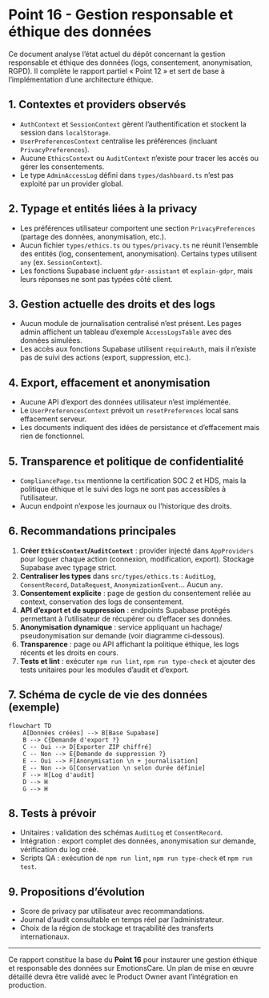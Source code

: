 # Point 16 - Gestion responsable et éthique des données

Ce document analyse l’état actuel du dépôt concernant la gestion responsable et éthique des données (logs, consentement, anonymisation, RGPD). Il complète le rapport partiel « Point 12 » et sert de base à l’implémentation d’une architecture éthique.

## 1. Contextes et providers observés

- `AuthContext` et `SessionContext` gèrent l’authentification et stockent la session dans `localStorage`.
- `UserPreferencesContext` centralise les préférences (incluant `PrivacyPreferences`).
- Aucune `EthicsContext` ou `AuditContext` n’existe pour tracer les accès ou gérer les consentements.
- Le type `AdminAccessLog` défini dans `types/dashboard.ts` n’est pas exploité par un provider global.

## 2. Typage et entités liées à la privacy

- Les préférences utilisateur comportent une section `PrivacyPreferences` (partage des données, anonymisation, etc.).
- Aucun fichier `types/ethics.ts` ou `types/privacy.ts` ne réunit l’ensemble des entités (log, consentement, anonymisation). Certains types utilisent `any` (ex. `SessionContext`).
- Les fonctions Supabase incluent `gdpr-assistant` et `explain-gdpr`, mais leurs réponses ne sont pas typées côté client.

## 3. Gestion actuelle des droits et des logs

- Aucun module de journalisation centralisé n’est présent. Les pages admin affichent un tableau d’exemple `AccessLogsTable` avec des données simulées.
- Les accès aux fonctions Supabase utilisent `requireAuth`, mais il n’existe pas de suivi des actions (export, suppression, etc.).

## 4. Export, effacement et anonymisation

- Aucune API d’export des données utilisateur n’est implémentée.
- Le `UserPreferencesContext` prévoit un `resetPreferences` local sans effacement serveur.
- Les documents indiquent des idées de persistance et d’effacement mais rien de fonctionnel.

## 5. Transparence et politique de confidentialité

- `CompliancePage.tsx` mentionne la certification SOC 2 et HDS, mais la politique éthique et le suivi des logs ne sont pas accessibles à l’utilisateur.
- Aucun endpoint n’expose les journaux ou l’historique des droits.

## 6. Recommandations principales

1. **Créer `EthicsContext`/`AuditContext`** : provider injecté dans `AppProviders` pour loguer chaque action (connexion, modification, export). Stockage Supabase avec typage strict.
2. **Centraliser les types** dans `src/types/ethics.ts` : `AuditLog`, `ConsentRecord`, `DataRequest`, `AnonymizationEvent`... Aucun `any`.
3. **Consentement explicite** : page de gestion du consentement reliée au context, conservation des logs de consentement.
4. **API d’export et de suppression** : endpoints Supabase protégés permettant à l’utilisateur de récupérer ou d’effacer ses données.
5. **Anonymisation dynamique** : service appliquant un hachage/ pseudonymisation sur demande (voir diagramme ci‑dessous).
6. **Transparence** : page ou API affichant la politique éthique, les logs récents et les droits en cours.
7. **Tests et lint** : exécuter `npm run lint`, `npm run type-check` et ajouter des tests unitaires pour les modules d’audit et d’export.

## 7. Schéma de cycle de vie des données (exemple)

```mermaid
flowchart TD
    A[Données créées] --> B[Base Supabase]
    B --> C{Demande d'export ?}
    C -- Oui --> D[Exporter ZIP chiffré]
    C -- Non --> E{Demande de suppression ?}
    E -- Oui --> F[Anonymisation \n + journalisation]
    E -- Non --> G[Conservation \n selon durée définie]
    F --> H[Log d'audit]
    D --> H
    G --> H
```

## 8. Tests à prévoir

- Unitaires : validation des schémas `AuditLog` et `ConsentRecord`.
- Intégration : export complet des données, anonymisation sur demande, vérification du log créé.
- Scripts QA : exécution de `npm run lint`, `npm run type-check` et `npm run test`.

## 9. Propositions d’évolution

- Score de privacy par utilisateur avec recommandations.
- Journal d’audit consultable en temps réel par l’administrateur.
- Choix de la région de stockage et traçabilité des transferts internationaux.

---

Ce rapport constitue la base du **Point 16** pour instaurer une gestion éthique et responsable des données sur EmotionsCare. Un plan de mise en œuvre détaillé devra être validé avec le Product Owner avant l’intégration en production.
